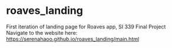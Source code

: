 # roaves_landing
First iteration of landing page for Roaves app, SI 339 Final Project    
Navigate to the website here: https://serenahaoo.github.io/roaves_landing/main.html

